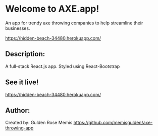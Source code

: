 # Welcome to AXE.app!

An app for trendy axe throwing companies to help streamline their businesses.

https://hidden-beach-34480.herokuapp.com/

## Description:

A full-stack React.js app. Styled using React-Bootstrap 


## See it live!

https://hidden-beach-34480.herokuapp.com/

## Author:

Created by: Gulden Rose Memis
https://github.com/memisgulden/axe-throwing-app
